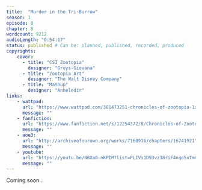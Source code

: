 ```yaml
---
title:  "Murder in the Tri-Burrow"
season: 1
episode: 8
chapter: 8
wordcount: 9212
audioLength: "0:54:17"
status: published # Can be: planned, published, recorded, produced
copyrights:
    cover:
      - title: "CSI Zootopia"
        designer: "Greys-Giovana"
      - title: "Zootopia Art"
        designer: "The Walt Disney Company"
      - title: "Mashup"
        designer: "Anheledir"
links:
    - wattpad:
      url: "https://www.wattpad.com/381473251-chronicles-of-zootopia-1x08-murder-in-the-tri"
      message: ""
    - fanfiction:
      url: "https://www.fanfiction.net/s/12254372/8/Chronicles-of-Zootopia"
      message: ""
    - aoe3:
      url: "http://archiveofourown.org/works/7168916/chapters/16741921"
      message: ""
    - youtube:
      url: "https://youtu.be/NBXa0-nKPIM?list=PLIVs1D93vz38riF4nqo5uTmGpoU1yWeko"
      message: ""
---
```

Coming soon...